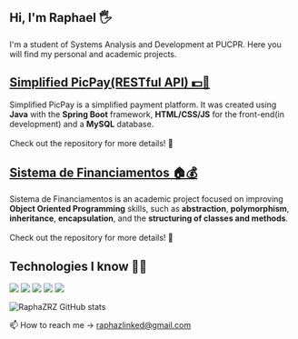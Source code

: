<h2>Hi,  I'm Raphael 🖐️</h2>
<p>I'm a student of Systems Analysis and Development at PUCPR. Here you will find my personal and academic projects.</p>

<h2><a href="https://github.com/RaphaZRZ/SimplifiedPicPay">Simplified PicPay(RESTful API) 💵💱</a></h2>
<p>
  Simplified PicPay is a simplified payment platform. It was created using <b>Java</b> with the <b>Spring Boot</b> framework, <b>HTML/CSS/JS</b> for the front-end(in development) and a <b>MySQL</b> database.<br><br>
  Check out the repository for more details! 📝
</p>

<h2><a href="https://github.com/RaphaZRZ/SistemaDeFinanciamento">Sistema de Financiamentos 🏠💰</a></h2>
<p>
  Sistema de Financiamentos is an academic project focused on improving <b>Object Oriented Programming</b> skills, such as <b>abstraction</b>, <b>polymorphism</b>, <b>inheritance</b>, <b>encapsulation</b>, and the <b>structuring of classes and methods</b>.<br><br>
  Check out the repository for more details! 📝
</p>

<h2>Technologies I know 👨‍💻</h2>
<div>
  <img src="https://img.shields.io/badge/Java-ED8B00?style=for-the-badge&logo=openjdk&logoColor=white">
  <img src="https://img.shields.io/badge/Spring-6DB33F?style=for-the-badge&logo=spring&logoColor=white">
  <img src="https://img.shields.io/badge/HTML-239120?style=for-the-badge&logo=html5&logoColor=white">
  <img src="https://img.shields.io/badge/CSS-239120?&style=for-the-badge&logo=css3&logoColor=white">
  <img src="https://img.shields.io/badge/JavaScript-F7DF1E?style=for-the-badge&logo=javascript&logoColor=black">
</div>

![RaphaZRZ GitHub stats](https://github-readme-stats.vercel.app/api?username=RaphaZRZ&theme=holi)<br> 
<!-- ![RaphaZRZ](https://github-readme-stats.vercel.app/api/top-langs/?username=RaphaZRZ&theme=blue-green) -->

📫 How to reach me -> raphazlinked@gmail.com
